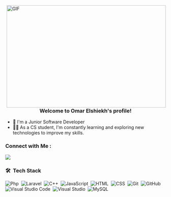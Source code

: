 
<img align="right" alt="GIF" src="https://github.com/abhisheknaiidu/abhisheknaiidu/blob/master/code.gif?raw=true" width="500" height="320" />
<h3 align="center">
  Welcome to Omar Elshiekh's profile!
</h3>

- 🏢 I'm a Junior Software Developer
- 👨‍💻 As a CS student, I'm constantly learning and exploring new technologies to improve my skills.


### Connect with Me :

<a href="https://linkedin.com/in/omarelshiekh" target="_blank"><img src="https://img.shields.io/badge/-Omar%20Elshiekh-0077B5?style=for-the-badge&logo=Linkedin&logoColor=white"/></a>
### 🛠 &nbsp;Tech Stack
![Php](https://img.shields.io/badge/-Php-05122A?style=flat&logo=Php)&nbsp;
![Laravel](https://img.shields.io/badge/-Laravel-05122A?style=flat&logo=Laravel)&nbsp;
![C++](https://img.shields.io/badge/-C++-05122A?style=flat&logo=C++)&nbsp;
![JavaScript](https://img.shields.io/badge/-JavaScript-05122A?style=flat&logo=javascript)&nbsp;
![HTML](https://img.shields.io/badge/-HTML-05122A?style=flat&logo=HTML5)&nbsp;
![CSS](https://img.shields.io/badge/-CSS-05122A?style=flat&logo=CSS3&logoColor=1572B6)&nbsp;
![Git](https://img.shields.io/badge/-Git-05122A?style=flat&logo=git)&nbsp;
![GitHub](https://img.shields.io/badge/-GitHub-05122A?style=flat&logo=github)&nbsp;
![Visual Studio Code](https://img.shields.io/badge/-Visual%20Studio%20Code-05122A?style=flat&logo=visual-studio-code&logoColor=007ACC)&nbsp;
![Visual Studio](https://img.shields.io/badge/-Visual%20Studio-05122A?style=flat&logo=visual-studio&logoColor=007ACC)&nbsp;
![MySQL](https://shields.io/badge/MySQL-05122A?logo=mysql&style=flat&logoColor=blue)&nbsp;


